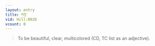 ```yaml
---
layout: entry
title: བཀྲ་
vid: Hill:0026
vcount: 0
---
```


> To be beautiful, clear, multicolored (CD, TC list as an adjective)\.

